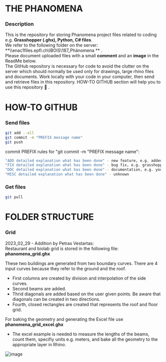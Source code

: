 # THE PHANOMENA

### Description

This is the repository for storing Phanomena project files related to coding e.g. **Grasshopper (.ghx), Python, C# files**. \
We refer to the following folder on the server: **\\\\enac1files.epfl.ch\IBOIS\187_Phänomena ** . \
Please document uploaded files with a small **comment** and an **image** in the ReadMe below. \
The GitHub repository is necessary for code to avoid the clutter on the server which should normally be used only for drawings, large rhino files and documents. Work locally with your code in your computer, then send and retrieve files in this repository. HOW-TO GITHUB section will help you to use this repository :beer: . 

# HOW-TO GITHUB



### Send files
``` bash
git add --all
git commit -m "PREFIX message name"
git push
```

commit PREFIX rules for "git commit -m "PREFIX message name":
``` bash
"ADD detailed explanation what has been done" - new feature, e.g. added new file or folder
"FIX detailed explanation what has been done" - bug fix, e.g. grasshopper file change
"DOC detailed explanation what has been done" - documentation, e.g. you changed the readme file
"MISC detailed explanation what has been done" - unknown
```

### Get files
``` bash
git pull
```

# FOLDER STRUCTURE

### Grid

2023_02_29 - Addition by Petras Vestartas: \
Restaurant and biolab grid is stored in the following file: **phanomena_grid.ghx** 

These two buildings are generated from two boundary curves. There are 4 input curves because they refer to the ground and the roof. 
* First columns are created by division and interpolation of the side curves. 
* Second beams are added. 
* Thrid diagonals are added based on the user given points. Be aware that diagonals can be created in two directions.  
* Fourth, closed rectangles are created that represents the roof and floor grid. 

For baking the geometry and generating the Excel file use **phanomena_grid_excel.ghx** 
* The excel example is needed to measure the lengths of the beams, count them, specifiy units e.g. meters, and bake all the geometry to the appropriate layer in Rhino.

![image](https://user-images.githubusercontent.com/18013985/217834006-3ca7e29f-1b51-4a6c-9bda-c7b39739c64d.png)

